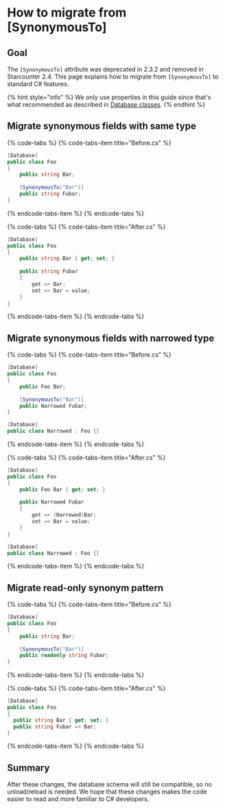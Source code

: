 # How to migrate from \[SynonymousTo\]

## Goal

The `[SynonymousTo]` attribute was deprecated in 2.3.2 and removed in Starcounter 2.4. This page explains how to migrate from  `[SynonymousTo]` to standard C\# features.

{% hint style="info" %}
We only use properties in this guide since that's what recommended as described in [Database classes](../guides/database/creating-database-classes.md#properties-and-fields).
{% endhint %}

## Migrate synonymous fields with same type

{% code-tabs %}
{% code-tabs-item title="Before.cs" %}
```csharp
[Database] 
public class Foo 
{
    public string Bar;
    
    [SynonymousTo("Bar")]
    public string Fubar;
}
```
{% endcode-tabs-item %}
{% endcode-tabs %}

{% code-tabs %}
{% code-tabs-item title="After.cs" %}
```csharp
[Database]
public class Foo
{
    public string Bar { get; set; }
    
    public string Fubar
    {
        get => Bar;
        set => Bar = value;
    }
}
```
{% endcode-tabs-item %}
{% endcode-tabs %}

## Migrate synonymous fields with narrowed type

{% code-tabs %}
{% code-tabs-item title="Before.cs" %}
```csharp
[Database] 
public class Foo 
{
    public Foo Bar;
    
    [SynonymousTo("Bar")]
    public Narrowed Fubar;
}

[Database] 
public class Narrowed : Foo {}
```
{% endcode-tabs-item %}
{% endcode-tabs %}

{% code-tabs %}
{% code-tabs-item title="After.cs" %}
```csharp
[Database] 
public class Foo 
{
    public Foo Bar { get; set; } 
    
    public Narrowed Fubar 
    {
        get => (Narrowed)Bar;
        set => Bar = value; 
    }
}

[Database] 
public class Narrowed : Foo {}
```
{% endcode-tabs-item %}
{% endcode-tabs %}

## Migrate read-only synonym pattern

{% code-tabs %}
{% code-tabs-item title="Before.cs" %}
```csharp
[Database] 
public class Foo 
{
    public string Bar;
    
    [SynonymousTo("Bar")]
    public readonly string Fubar;
}
```
{% endcode-tabs-item %}
{% endcode-tabs %}

{% code-tabs %}
{% code-tabs-item title="After.cs" %}
```csharp
[Database] 
public class Foo 
{
  public string Bar { get; set; }
  public string Fubar => Bar;
}
```
{% endcode-tabs-item %}
{% endcode-tabs %}

## Summary

After these changes, the database schema will still be compatible, so no unload/reload is needed. We hope that these changes makes the code easier to read and more familiar to C\# developers.

